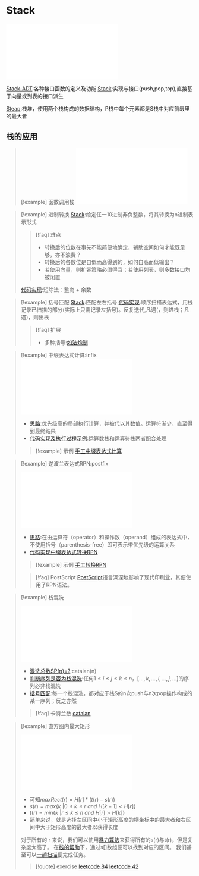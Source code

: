 # Stack

![04.Stack + Queue, 页面 2](files/slides/Tsinghua-DSA-2024Fall-chapter/04.Stack%20+%20Queue.pdf#page=2)

[Stack-ADT](files/slides/Tsinghua-DSA-2024Fall-chapter/04.Stack%20+%20Queue.pdf#page=3):各种接口函数的定义及功能
[Stack](files/slides/Tsinghua-DSA-2024Fall-chapter/04.Stack%20+%20Queue.pdf#page=4):实现与接口(push,pop,top),直接基于向量或列表的接口派生

[Steap](files/slides/Tsinghua-DSA-2024Fall-chapter/04.Stack%20+%20Queue.pdf#page=93):栈堆，使用两个栈构成的数据结构，P栈中每个元素都是S栈中对应前缀里的最大者

## 栈的应用

> [!example] 函数调用栈
> ![Stack](files/slides/Tsinghua-DSA-2024Fall-chapter/04.Stack%20+%20Queue.pdf#page=10)

> [!example] 进制转换
> [Stack](files/slides/Tsinghua-DSA-2024Fall-chapter/04.Stack%20+%20Queue.pdf#page=21):给定任一10进制非负整数，将其转换为n进制表示形式
> >[!faq] 难点
> > - 转换后的位数在事先不能简便地确定，辅助空间如何才能既足够，亦不浪费？
> > - 转换后的各数位是自低而高得到的，如何自高而低输出？
> > - 若使用向量，则扩容策略必须得当；若使用列表，则多数接口均被闲置
> 
>  [代码实现](files/slides/Tsinghua-DSA-2024Fall-chapter/04.Stack%20+%20Queue.pdf#page=24):短除法：整商 + 余数

> [!example] 括号匹配
> [Stack](files/slides/Tsinghua-DSA-2024Fall-chapter/04.Stack%20+%20Queue.pdf#page=28):匹配左右括号
> [代码实现](files/slides/Tsinghua-DSA-2024Fall-chapter/04.Stack%20+%20Queue.pdf#page=29):顺序扫描表达式，用栈记录已扫描的部分(实际上只需记录左括号)。反复迭代,凡遇(，则进栈；凡遇)，则出栈
> >[!faq] 扩展
> > - 多种括号:[如法炮制](files/slides/Tsinghua-DSA-2024Fall-chapter/04.Stack%20+%20Queue.pdf#page=31)

> [!example] 中缀表达式计算:infix
> ![演示](files/slides/Tsinghua-DSA-2024Fall-chapter/04.Stack%20+%20Queue.pdf#page=37)
>
> - [思路](files/slides/Tsinghua-DSA-2024Fall-chapter/04.Stack%20+%20Queue.pdf#page=34):优先级高的局部执行计算，并被代以其数值。运算符渐少，直至得到最终结果
> - [代码实现及执行过程示例](files/slides/Tsinghua-DSA-2024Fall-chapter/04.Stack%20+%20Queue.pdf#page=39):运算数栈和运算符栈两者配合处理
>
> >[!example] 示例
> > [手工中缀表达式计算](files/slides/Tsinghua-DSA-2024Fall-chapter/04.Stack%20+%20Queue.pdf#page=51)
>

> [!example] 逆波兰表达式RPN:postfix
>
> ![执行过程示例](files/slides/Tsinghua-DSA-2024Fall-chapter/04.Stack%20+%20Queue.pdf#page=58)
> - [思路](files/slides/Tsinghua-DSA-2024Fall-chapter/04.Stack%20+%20Queue.pdf#page=57):在由运算符（operator）和操作数（operand）组成的表达式中，不使用括号（parenthesis-free）即可表示带优先级的运算关系
> - [代码实现中缀表达式转换RPN](files/slides/Tsinghua-DSA-2024Fall-chapter/04.Stack%20+%20Queue.pdf#page=63)
>
> >[!example] 示例
> > [手工转换RPN](files/slides/Tsinghua-DSA-2024Fall-chapter/04.Stack%20+%20Queue.pdf#page=61)
>
> >[!faq] PostScript
> > [PostScript](files/slides/Tsinghua-DSA-2024Fall-chapter/04.Stack%20+%20Queue.pdf#page=65)语言深深地影响了现代印刷业，其便使用了RPN语法。

> [!example] 栈混洗
>
> ![执行过程示例](files/slides/Tsinghua-DSA-2024Fall-chapter/04.Stack%20+%20Queue.pdf#page=68)
> - [混洗总数SP(n)=?](files/slides/Tsinghua-DSA-2024Fall-chapter/04.Stack%20+%20Queue.pdf#page=69):catalan(n)
> - [判断序列是否为栈混洗](files/slides/Tsinghua-DSA-2024Fall-chapter/04.Stack%20+%20Queue.pdf#page=72):任何$1 \le i \le j \le k \le n，[ ..., k , ..., i , ..., j , ... ]$的序列必非栈混洗
> - [括号匹配](files/slides/Tsinghua-DSA-2024Fall-chapter/04.Stack%20+%20Queue.pdf#page=74):每一个栈混洗，都对应于栈S的n次push与n次pop操作构成的某一序列；反之亦然
>
> >[!faq] 卡特兰数
> >[catalan](files/slides/Tsinghua-DSA-2024Fall-chapter/04.Stack%20+%20Queue.pdf#page=70)

> [!example] 直方图内最大矩形
>
>  ![执行过程示例](files/slides/Tsinghua-DSA-2024Fall-chapter/04.Stack%20+%20Queue.pdf#page=84)
> - 可知$maxRect(r) = H[r]* (t(r)-s(r))$
> - $s(r) = max\{k\ | 0 \le k \le r \ and\ H[k-1] < H[r]\}$
> - $t(r) = min\{k\ | r \le k \le n \ and\ H[r] > H[k]\}$
> - 简单来说，就是选择左区间中小于矩形高度的横坐标中的最大者和右区间中大于矩形高度的最大者以获得长度
>  
> 对于所有的 r 来说，我们可以使用[暴力算法](files/slides/Tsinghua-DSA-2024Fall-chapter/04.Stack%20+%20Queue.pdf#page=86)来获得所有的s(r)与t(r)，但是复杂度太高了。
> 在[栈的帮助](files/slides/Tsinghua-DSA-2024Fall-chapter/04.Stack%20+%20Queue.pdf#page=87)下，通过s[]数组便可以找到对应的区间。
> 我们甚至可以[一趟扫描](files/slides/Tsinghua-DSA-2024Fall-chapter/04.Stack%20+%20Queue.pdf#page=90)便完成任务。
> > [!quote] exercise
> > [leetcode 84](https://leetcode.cn/problems/largest-rectangle-in-histogram/description/) 
> > [leetcode 42](https://leetcode.cn/problems/trapping-rain-water/)